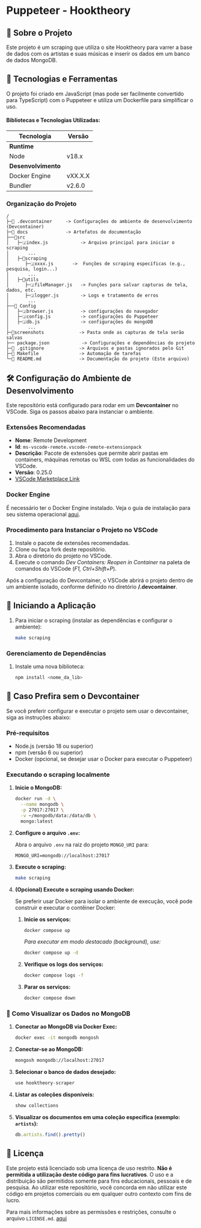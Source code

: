# Puppeteer - Hooktheory

## 📖 Sobre o Projeto
Este projeto é um scraping que utiliza o site Hooktheory para varrer a base de dados com os artistas e suas músicas e inserir os dados em um banco de dados MongoDB.


## 🚀 Tecnologias e Ferramentas
O projeto foi criado em JavaScript (mas pode ser facilmente convertido para TypeScript) com o Puppeteer e utiliza um Dockerfile para simplificar o uso.

#### Bibliotecas e Tecnologias Utilizadas:
| Tecnologia           | Versão    |
|----------------------|-----------|
| **Runtime**           |           |
| Node                  | v18.x     |
| **Desenvolvimento**   |           |
| Docker Engine         | vXX.X.X   |
| Bundler               | v2.6.0    |

### Organização do Projeto

```
/
├─📁 .devcontainer     -> Configurações do ambiente de desenvolvimento (Devcontainer)
├─📁 docs              -> Artefatos de documentação
├──📁src
│   ├─🇯index.js            -> Arquivo principal para iniciar o scraping
│       ...
│   ├─📁scraping
│      ├─🇯xxxx.js       ->  Funções de scraping específicas (e.g., pesquisa, login...)
│       ...
│   ├─📁utils             
│      ├─🇯fileManager.js   -> Funções para salvar capturas de tela, dados, etc.
│      ├─🇯logger.js        -> Logs e tratamento de erros
│       ...
├──📁 Config
│   ├─🇯browser.js          -> configurações do navegador
│   ├─🇯config.js           -> configurações do Puppeteer
│   ├─🇯db.js               -> configurações do mongoDB
│       ...
├─📁screenshots             -> Pasta onde as capturas de tela serão salvas
├── package.json            -> Configurações e dependências do projeto
├─📄 .gitignore             -> Arquivos e pastas ignorados pelo Git
├─📄 Makefile               -> Automação de tarefas
└─📄 README.md              -> Documentação do projeto (Este arquivo)
```

## 🛠️ Configuração do Ambiente de Desenvolvimento

Este repositório está configurado para rodar em um **Devcontainer** no VSCode. Siga os passos abaixo para instanciar o ambiente.

### Extensões Recomendadas

- **Nome**: Remote Development
- **Id**: `ms-vscode-remote.vscode-remote-extensionpack`
- **Descrição**: Pacote de extensões que permite abrir pastas em containers, máquinas remotas ou WSL com todas as funcionalidades do VSCode.
- **Versão**: 0.25.0
- [VSCode Marketplace Link](https://marketplace.visualstudio.com/items?itemName=ms-vscode-remote.vscode-remote-extensionpack)

### Docker Engine

É necessário ter o Docker Engine instalado. Veja o guia de instalação para seu sistema operacional [aqui](https://docs.docker.com/engine/install/).

### Procedimento para Instanciar o Projeto no VSCode

1. Instale o pacote de extensões recomendadas.
2. Clone ou faça fork deste repositório.
3. Abra o diretório do projeto no VSCode.
4. Execute o comando _Dev Containers: Reopen in Container_ na paleta de comandos do VSCode (_F1, Ctrl+Shift+P_).

Após a configuração do Devcontainer, o VSCode abrirá o projeto dentro de um ambiente isolado, conforme definido no diretório **/.devcontainer**.

## 🚀 Iniciando a Aplicação

1. Para iniciar o scraping (instalar as dependências e configurar o ambiente):
    ```sh
    make scraping
    ```

### Gerenciamento de Dependências

1. Instale uma nova biblioteca:
    ```sh
    npm install <nome_da_lib>
    ```

## 📖 Caso Prefira sem o Devcontainer

Se você preferir configurar e executar o projeto sem usar o devcontainer, siga as instruções abaixo:

### Pré-requisitos

- Node.js (versão 18 ou superior)
- npm (versão 6 ou superior)
- Docker (opcional, se desejar usar o Docker para executar o Puppeteer)


### Executando o scraping localmente 

1. **Inicie o MongoDB:**

    ```sh
    docker run -d \
      --name mongodb \
      -p 27017:27017 \
      -v ~/mongodb/data:/data/db \
      mongo:latest
    ```

2. **Configure o arquivo `.env`:**

    Abra o arquivo `.env` na raiz do projeto `MONGO_URI` para:

    ```env
    MONGO_URI=mongodb://localhost:27017
    ```

3. **Execute o scraping:**

    ```sh
    make scraping
    ```

4. **(Opcional) Execute o scraping usando Docker:**

    Se preferir usar Docker para isolar o ambiente de execução, você pode construir e executar o contêiner Docker:

    1. **Inicie os serviços:**

        ```sh
        docker compose up
        ```

        *Para executar em modo destacado (background), use:*

        ```sh
        docker compose up -d
        ```

    2. **Verifique os logs dos serviços:**

        ```sh
        docker compose logs -f
        ```

    3. **Parar os serviços:**

        ```sh
        docker compose down
        ```

### 📖 Como Visualizar os Dados no MongoDB

1. **Conectar ao MongoDB via Docker Exec:**
    ```sh
    docker exec -it mongodb mongosh
    ```

2. **Conectar-se ao MongoDB:**
    ```sh
    mongosh mongodb://localhost:27017
    ```

3. **Selecionar o banco de dados desejado:**

    ```javascript
    use hooktheory-scraper
    ```

4. **Listar as coleções disponíveis:**
    ```javascript
    show collections
    ```

5. **Visualizar os documentos em uma coleção específica (exemplo: `artists`):**
    ```javascript
    db.artists.find().pretty()
    ```

## 📄 Licença

Este projeto está licenciado sob uma licença de uso restrito. **Não é permitida a utilização deste código para fins lucrativos**. O uso e a distribuição são permitidos somente para fins educacionais, pessoais e de pesquisa. Ao utilizar este repositório, você concorda em não utilizar este código em projetos comerciais ou em qualquer outro contexto com fins de lucro.

Para mais informações sobre as permissões e restrições, consulte o arquivo `LICENSE.md`. [aqui](docs/LICENSE.md)

